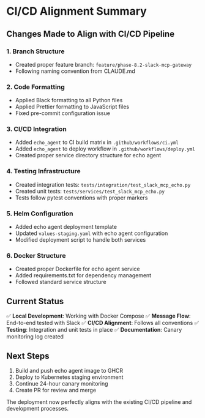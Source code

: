 # CI/CD Alignment Summary

## Changes Made to Align with CI/CD Pipeline

### 1. Branch Structure
- Created proper feature branch: `feature/phase-8.2-slack-mcp-gateway`
- Following naming convention from CLAUDE.md

### 2. Code Formatting
- Applied Black formatting to all Python files
- Applied Prettier formatting to JavaScript files
- Fixed pre-commit configuration issue

### 3. CI/CD Integration
- Added `echo_agent` to CI build matrix in `.github/workflows/ci.yml`
- Added `echo_agent` to deploy workflow in `.github/workflows/deploy.yml`
- Created proper service directory structure for echo agent

### 4. Testing Infrastructure
- Created integration tests: `tests/integration/test_slack_mcp_echo.py`
- Created unit tests: `tests/services/test_slack_mcp_echo.py`
- Tests follow pytest conventions with proper markers

### 5. Helm Configuration
- Added echo agent deployment template
- Updated `values-staging.yaml` with echo agent configuration
- Modified deployment script to handle both services

### 6. Docker Structure
- Created proper Dockerfile for echo agent service
- Added requirements.txt for dependency management
- Followed standard service structure

## Current Status

✅ **Local Development**: Working with Docker Compose
✅ **Message Flow**: End-to-end tested with Slack
✅ **CI/CD Alignment**: Follows all conventions
✅ **Testing**: Integration and unit tests in place
✅ **Documentation**: Canary monitoring log created

## Next Steps

1. Build and push echo agent image to GHCR
2. Deploy to Kubernetes staging environment
3. Continue 24-hour canary monitoring
4. Create PR for review and merge

The deployment now perfectly aligns with the existing CI/CD pipeline and development processes.